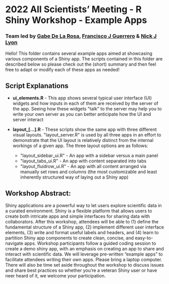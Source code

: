 # 2022 All Scientists’ Meeting - R Shiny Workshop - Example Apps

### Team led by [Gabe De La Rosa](https://www.gabrieldelarosa.com/), [Francisco J Guerrero](https://github.com/guerrero-fj) & [Nick J Lyon](https://njlyon0.github.io/)

Hello! This folder contains several example apps aimed at showcasing various components of a Shiny app. The scripts contained in this folder are described below so please check out the (short) summary and then feel free to adapt or modify each of these apps as needed!

## Script Explanations

-   **ui_elements.R** - This app shows several typical user interface (UI) widgets and how inputs in each of them are received by the server of the app. Seeing how these widgets "talk" to the server may help you to write your own server as you can better anticipate how the UI and server interact

- **layout_[...].R** - These scripts show the same app with three different visual layouts. "layout_server.R" is used by all three apps in an effort to demonstrate that the UI layout is relatively distinct from the internal workings of a given app. The three layout options are as follows: 
    - "layout_sidebar_ui.R" - An app with a sidebar versus a main panel
    - "layout_tabs_ui.R" - An app with content separated into tabs
    - "layout_fluidrow_ui.R" - An app with all content arranged via manually set rows and columns (the most customizable and least inherently structured way of laying out a Shiny app)

## Workshop Abstract:

Shiny applications are a powerful way to let users explore scientific
data in a curated environment. Shiny is a flexible platform that allows
users to create both intricate apps and simple interfaces for sharing
data with collaborators. After this workshop, attendees will be able to
(1) define the fundamental structure of a Shiny app, (2) implement
different user interface elements, (3) write and format useful labels
and headers, and (4) learn to partition Shiny app components to create
clean, concise, and easy-to-navigate apps. Workshop participants follow
a guided coding session to create a demo shiny app, with an emphasis on
creating an app to share and interact with scientific data. We will
leverage pre-written “example apps” to facilitate attendees writing
their own apps. Please bring a laptop computer. There will also be time
set aside throughout the workshop to discuss issues and share best
practices so whether you’re a veteran Shiny user or have neer heard of
it, we welcome your participation.
